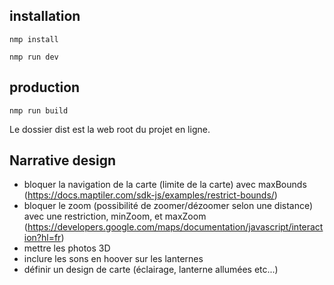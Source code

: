 ## installation
```
nmp install
```

```
nmp run dev
```

## production
```
nmp run build
```

Le dossier dist est la web root du projet en ligne.

## Narrative design 
- bloquer la navigation de la carte (limite de la carte) avec maxBounds (https://docs.maptiler.com/sdk-js/examples/restrict-bounds/)
- bloquer le zoom (possibilité de zoomer/dézoomer selon une distance) avec une restriction, minZoom, et maxZoom (https://developers.google.com/maps/documentation/javascript/interaction?hl=fr)
- mettre les photos 3D
- inclure les sons en hoover sur les lanternes
- définir un design de carte (éclairage, lanterne allumées etc...)